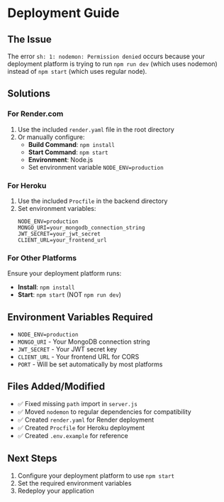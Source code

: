 # Deployment Guide

## The Issue
The error `sh: 1: nodemon: Permission denied` occurs because your deployment platform is trying to run `npm run dev` (which uses nodemon) instead of `npm start` (which uses regular node).

## Solutions

### For Render.com
1. Use the included `render.yaml` file in the root directory
2. Or manually configure:
   - **Build Command**: `npm install`
   - **Start Command**: `npm start`
   - **Environment**: Node.js
   - Set environment variable `NODE_ENV=production`

### For Heroku
1. Use the included `Procfile` in the backend directory
2. Set environment variables:
   ```
   NODE_ENV=production
   MONGO_URI=your_mongodb_connection_string
   JWT_SECRET=your_jwt_secret
   CLIENT_URL=your_frontend_url
   ```

### For Other Platforms
Ensure your deployment platform runs:
- **Install**: `npm install`
- **Start**: `npm start` (NOT `npm run dev`)

## Environment Variables Required
- `NODE_ENV=production`
- `MONGO_URI` - Your MongoDB connection string
- `JWT_SECRET` - Your JWT secret key
- `CLIENT_URL` - Your frontend URL for CORS
- `PORT` - Will be set automatically by most platforms

## Files Added/Modified
- ✅ Fixed missing `path` import in `server.js`
- ✅ Moved `nodemon` to regular dependencies for compatibility
- ✅ Created `render.yaml` for Render deployment
- ✅ Created `Procfile` for Heroku deployment
- ✅ Created `.env.example` for reference

## Next Steps
1. Configure your deployment platform to use `npm start`
2. Set the required environment variables
3. Redeploy your application
